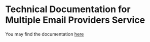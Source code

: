 Technical Documentation for Multiple Email Providers Service
======================

You may find the documentation [here](https://docs.google.com/document/d/1FMMsj2yS3oLS7Huxojp-0LV1aoLk3ofYYtpqAYKAd_U)
